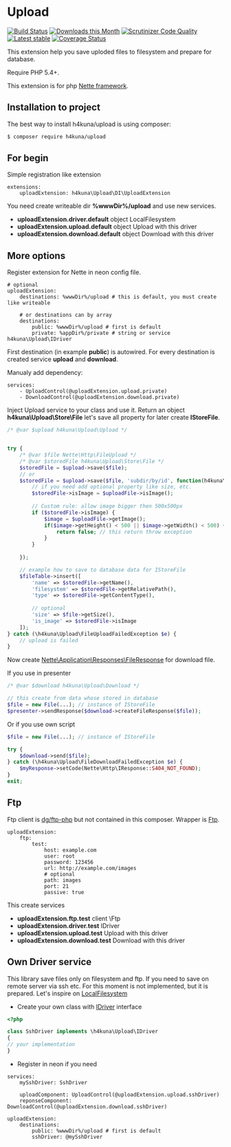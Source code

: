 Upload
==========
[![Build Status](https://travis-ci.org/h4kuna/upload.svg?branch=master)](https://travis-ci.org/h4kuna/upload)
[![Downloads this Month](https://img.shields.io/packagist/dm/h4kuna/upload.svg)](https://packagist.org/packages/h4kuna/upload)
[![Scrutinizer Code Quality](https://scrutinizer-ci.com/g/h4kuna/upload/badges/quality-score.png?b=master)](https://scrutinizer-ci.com/g/h4kuna/upload/?branch=master)
[![Latest stable](https://img.shields.io/packagist/v/h4kuna/upload.svg)](https://packagist.org/packages/h4kuna/upload)
[![Coverage Status](https://coveralls.io/repos/github/h4kuna/upload/badge.svg?branch=master)](https://coveralls.io/github/h4kuna/upload?branch=master)

This extension help you save uploded files to filesystem and prepare for database.

Require PHP 5.4+.

This extension is for php [Nette framework](//github.com/nette/nette).

Installation to project
-----------------------
The best way to install h4kuna/upload is using composer:
```sh
$ composer require h4kuna/upload
```

For begin
-----------
Simple registration like extension
```neon
extensions:
    uploadExtension: h4kuna\Upload\DI\UploadExtension
```
You need create writeable dir **%wwwDir%/upload** and use new services.
- **uploadExtension.driver.default** object LocalFilesystem
- **uploadExtension.upload.default** object Upload with this driver
- **uploadExtension.download.default** object Download with this driver

More options
-----------
Register extension for Nette in neon config file.
```neon
# optional
uploadExtension:
	destinations: %wwwDir%/upload # this is default, you must create like writeable

	# or destinations can by array
	destinations:
		public: %wwwDir%/upload # first is default
		private: %appDir%/private # string or service h4kuna\Upload\IDriver
```

First destination (in example **public**) is autowired. For every destination is created service **upload** and **download**. 

Manualy add dependency:
```neon
services:
    - UploadControl(@uploadExtension.upload.private)
    - DownloadControl(@uploadExtension.download.private)
``` 

 

Inject Upload service to your class and use it. Return an object **h4kuna\Upload\Store\File** let's save all property for later create **IStoreFile**.
```php
/* @var $upload h4kuna\Upload\Upload */


try {
	/* @var $file Nette\Http\FileUpload */
	/* @var $storedFile h4kuna\Upload\Store\File */
	$storedFile = $upload->save($file);
	// or
	$storedFile = $upload->save($file, 'subdir/by/id', function(h4kuna\Upload\Store\File $storedFile, Nette\Http\FileUpload $uploadFile) {
	    // if you need add optional property like size, etc. 
	    $storedFile->isImage = $uploadFile->isImage();
	    
	    // Custom rule: allow image bigger then 500x500px
	    if ($storedFile->isImage) {
	        $image = $uploadFile->getImage();
	        if($image->getHeight() < 500 || $image->getWidth() < 500) {
	            return false; // this return throw exception
	        }
	    }
	    
	});

	// example how to save to database data for IStoreFile
	$fileTable->insert([
		'name' => $storedFile->getName(),
		'filesystem' => $storedFile->getRelativePath(),
		'type' => $storedFile->getContentType(),
		
		// optional
		'size' => $file->getSize(),
		'is_image' => $storedFile->isImage
	]);
} catch (\h4kuna\Upload\FileUploadFailedException $e) {
	// upload is failed
}
```

Now create [Nette\Application\Responses\FileResponse](https://api.nette.org/Nette.Application.Responses.FileResponse.html) for download file.

If you use in presenter
```php
/* @var $download h4kuna\Upload\Download */

// this create from data whose stored in database
$file = new File(...); // instance of IStoreFile
$presenter->sendResponse($download->createFileResponse($file));
```

Or if you use own script
```php
$file = new File(...); // instance of IStoreFile

try {
	$download->send($file);
} catch (\h4kuna\Upload\FileDownloadFailedException $e) {
	$myResponse->setCode(Nette\Http\IResponse::S404_NOT_FOUND);
}
exit;
```

Ftp
----
Ftp client is [dg/ftp-php](//github.com/dg/ftp-php) but not contained in this composer. Wrapper is [Ftp](src/Driver/Ftp.php).
```neon
uploadExtension:
    ftp:
        test:
            host: example.com
            user: root
            password: 123456
            url: http://example.com/images
            # optional
            path: images
            port: 21
            passive: true
```
This create services
- **uploadExtension.ftp.test** client \Ftp
- **uploadExtension.driver.test** IDriver
- **uploadExtension.upload.test** Upload with this driver
- **uploadExtension.download.test** Download with this driver

Own Driver service
-----------
This library save files only on filesystem and ftp. If you need to save on remote server via ssh etc. For this moment is not implemented, but it is prepared. Let's inspire on [LocalFilesystem](src/Driver/LocalFilesystem.php) 

- Create your own class with [IDriver](src/IDriver.php) interface
```php
<?php

class SshDriver implements \h4kuna\Upload\IDriver
{
// your implementation
} 
```
- Register in neon if you need
```neon
services:
    mySshDriver: SshDriver
    
    uploadComponent: UploadControl(@uploadExtension.upload.sshDriver)
    reponseComponent: DownloadControl(@uploadExtension.download.sshDriver)
    
uploadExtension:
	destinations:
		public: %wwwDir%/upload # first is default  
		sshDriver: @mySshDriver  
```
